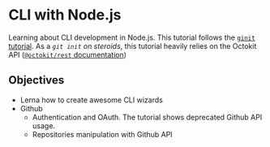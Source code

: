 # CLI with Node.js

Learning about CLI development in Node.js. This tutorial follows the [`ginit` tutorial](https://www.sitepoint.com/javascript-command-line-interface-cli-node-js/). As a _`git init` on steroids_, this tutorial heavily relies on the Octokit API ([`@octokit/rest` documentation](https://octokit.github.io/rest.js/))

## Objectives

- Lerna how to create awesome CLI wizards
- Github
  - Authentication and OAuth. The tutorial shows deprecated Github API usage.
  - Repositories manipulation with Github API
